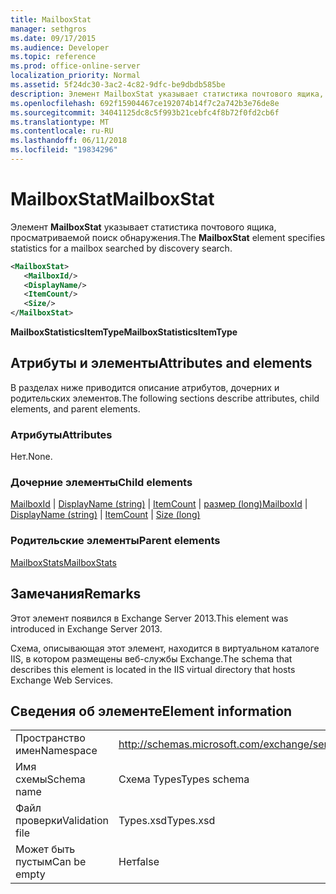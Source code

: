 ```yaml
---
title: MailboxStat
manager: sethgros
ms.date: 09/17/2015
ms.audience: Developer
ms.topic: reference
ms.prod: office-online-server
localization_priority: Normal
ms.assetid: 5f24dc30-3ac2-4c82-9dfc-be9dbdb585be
description: Элемент MailboxStat указывает статистика почтового ящика, просматриваемой поиск обнаружения.
ms.openlocfilehash: 692f15904467ce192074b14f7c2a742b3e76de8e
ms.sourcegitcommit: 34041125dc8c5f993b21cebfc4f8b72f0fd2cb6f
ms.translationtype: MT
ms.contentlocale: ru-RU
ms.lasthandoff: 06/11/2018
ms.locfileid: "19834296"
---
```

# <a name="mailboxstat"></a><span data-ttu-id="f41a6-103">MailboxStat</span><span class="sxs-lookup"><span data-stu-id="f41a6-103">MailboxStat</span></span>

<span data-ttu-id="f41a6-104">Элемент **MailboxStat** указывает статистика почтового ящика, просматриваемой поиск обнаружения.</span><span class="sxs-lookup"><span data-stu-id="f41a6-104">The **MailboxStat** element specifies statistics for a mailbox searched by discovery search.</span></span> 
  
```XML
<MailboxStat>
   <MailboxId/>
   <DisplayName/>
   <ItemCount/>
   <Size/>
</MailboxStat>
```

<span data-ttu-id="f41a6-105">**MailboxStatisticsItemType**</span><span class="sxs-lookup"><span data-stu-id="f41a6-105">**MailboxStatisticsItemType**</span></span>

## <a name="attributes-and-elements"></a><span data-ttu-id="f41a6-106">Атрибуты и элементы</span><span class="sxs-lookup"><span data-stu-id="f41a6-106">Attributes and elements</span></span>

<span data-ttu-id="f41a6-107">В разделах ниже приводится описание атрибутов, дочерних и родительских элементов.</span><span class="sxs-lookup"><span data-stu-id="f41a6-107">The following sections describe attributes, child elements, and parent elements.</span></span>
  
### <a name="attributes"></a><span data-ttu-id="f41a6-108">Атрибуты</span><span class="sxs-lookup"><span data-stu-id="f41a6-108">Attributes</span></span>

<span data-ttu-id="f41a6-109">Нет.</span><span class="sxs-lookup"><span data-stu-id="f41a6-109">None.</span></span>
  
### <a name="child-elements"></a><span data-ttu-id="f41a6-110">Дочерние элементы</span><span class="sxs-lookup"><span data-stu-id="f41a6-110">Child elements</span></span>

<span data-ttu-id="f41a6-111">[MailboxId](mailboxid.md) | [DisplayName (string)](displayname-string.md) | [ItemCount](itemcount.md) | [размер (long)](size-long.md)</span><span class="sxs-lookup"><span data-stu-id="f41a6-111">[MailboxId](mailboxid.md) | [DisplayName (string)](displayname-string.md) | [ItemCount](itemcount.md) | [Size (long)](size-long.md)</span></span>
  
### <a name="parent-elements"></a><span data-ttu-id="f41a6-112">Родительские элементы</span><span class="sxs-lookup"><span data-stu-id="f41a6-112">Parent elements</span></span>

[<span data-ttu-id="f41a6-113">MailboxStats</span><span class="sxs-lookup"><span data-stu-id="f41a6-113">MailboxStats</span></span>](mailboxstats.md)
  
## <a name="remarks"></a><span data-ttu-id="f41a6-114">Замечания</span><span class="sxs-lookup"><span data-stu-id="f41a6-114">Remarks</span></span>

<span data-ttu-id="f41a6-115">Этот элемент появился в Exchange Server 2013.</span><span class="sxs-lookup"><span data-stu-id="f41a6-115">This element was introduced in Exchange Server 2013.</span></span>
  
<span data-ttu-id="f41a6-116">Схема, описывающая этот элемент, находится в виртуальном каталоге IIS, в котором размещены веб-службы Exchange.</span><span class="sxs-lookup"><span data-stu-id="f41a6-116">The schema that describes this element is located in the IIS virtual directory that hosts Exchange Web Services.</span></span>
  
## <a name="element-information"></a><span data-ttu-id="f41a6-117">Сведения об элементе</span><span class="sxs-lookup"><span data-stu-id="f41a6-117">Element information</span></span>

|||
|:-----|:-----|
|<span data-ttu-id="f41a6-118">Пространство имен</span><span class="sxs-lookup"><span data-stu-id="f41a6-118">Namespace</span></span>  <br/> |http://schemas.microsoft.com/exchange/services/2006/types  <br/> |
|<span data-ttu-id="f41a6-119">Имя схемы</span><span class="sxs-lookup"><span data-stu-id="f41a6-119">Schema name</span></span>  <br/> |<span data-ttu-id="f41a6-120">Схема Types</span><span class="sxs-lookup"><span data-stu-id="f41a6-120">Types schema</span></span>  <br/> |
|<span data-ttu-id="f41a6-121">Файл проверки</span><span class="sxs-lookup"><span data-stu-id="f41a6-121">Validation file</span></span>  <br/> |<span data-ttu-id="f41a6-122">Types.xsd</span><span class="sxs-lookup"><span data-stu-id="f41a6-122">Types.xsd</span></span>  <br/> |
|<span data-ttu-id="f41a6-123">Может быть пустым</span><span class="sxs-lookup"><span data-stu-id="f41a6-123">Can be empty</span></span>  <br/> |<span data-ttu-id="f41a6-124">Нет</span><span class="sxs-lookup"><span data-stu-id="f41a6-124">false</span></span>  <br/> |
   

